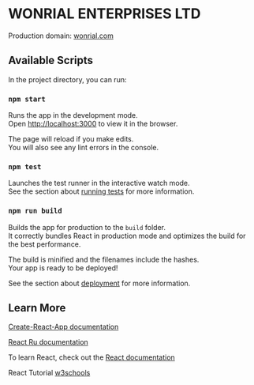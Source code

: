 # WONRIAL ENTERPRISES LTD

Production domain: [wonrial.com](https://wonrial.com)

## Available Scripts

In the project directory, you can run:

### `npm start`

Runs the app in the development mode.\
Open [http://localhost:3000](http://localhost:3000) to view it in the browser.

The page will reload if you make edits.\
You will also see any lint errors in the console.

### `npm test`

Launches the test runner in the interactive watch mode.\
See the section about [running tests](https://facebook.github.io/create-react-app/docs/running-tests) for more information.

### `npm run build`

Builds the app for production to the `build` folder.\
It correctly bundles React in production mode and optimizes the build for the best performance.

The build is minified and the filenames include the hashes.\
Your app is ready to be deployed!

See the section about [deployment](https://facebook.github.io/create-react-app/docs/deployment) for more information.

## Learn More

[Create-React-App documentation](https://create-react-app.dev/docs/getting-started)

[React Ru documentation](https://ru.reactjs.org/docs/getting-started.html)

To learn React, check out the [React documentation](https://react.dev/learn)

React Tutorial [w3schools](https://www.w3schools.com/react/)
